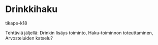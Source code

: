 # Drinkkihaku
tikape-k18

Tehtäviä jäljellä:
  Drinkin lisäys toiminto, 
  Haku-toiminnon toteuttaminen, 
  Arvosteluiden katselu?
  
